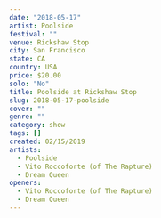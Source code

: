 ```yaml
---
date: "2018-05-17"
artist: Poolside
festival: ""
venue: Rickshaw Stop
city: San Francisco
state: CA
country: USA
price: $20.00
solo: "No"
title: Poolside at Rickshaw Stop
slug: 2018-05-17-poolside
cover: ""
genre: ""
category: show
tags: []
created: 02/15/2019
artists:
  - Poolside
  - Vito Roccoforte (of The Rapture)
  - Dream Queen
openers:
  - Vito Roccoforte (of The Rapture)
  - Dream Queen
---
```

